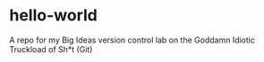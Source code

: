 # hello-world
A repo for my Big Ideas version control lab on the Goddamn Idiotic Truckload of Sh*t (Git) 
